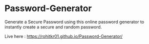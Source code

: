 # Password-Generator
Generate a Secure Password using this online password generator to instantly create a secure and random password.

Live here : https://rohitkr01.github.io/Password-Generator/
